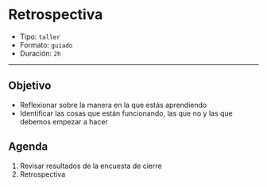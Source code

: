 # Retrospectiva

- Tipo: `taller`
- Formato: `guiado`
- Duración: `2h`

***

## Objetivo

- Reflexionar sobre la manera en la que estás aprendiendo
- Identificar las cosas que están funcionando, las que no y las que debemos
  empezar a hacer

## Agenda

1. Revisar resultados de la encuesta de cierre
2. Retrospectiva
